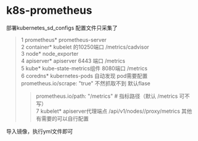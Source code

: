 # k8s-prometheus
部署kubernetes_sd_configs
配置文件只采集了
> 1 prometheus*  prometheus-server<br> 
> 2 container*   kubelet 的10250端口  /metrics/cadvisor<br>
> 3 node*    node_exporter<br>
> 4 apiserver*  apiserver 6443 端口 /metrics<br>
> 5 kube*  kube-state-metrics组件 8080端口 /metrics<br>
> 6 coredns*  kubernetes-pods 自动发现 pod需要配置 prometheus.io/scrape: "true" 不然抓取不到 默认flase<br>
>> prometheus.io/path: "/metrics"   # 指标路径（默认 /metrics 可不写）<br>
> 7 kubelet*  apiserver代理端点 /api/v1/nodes/<node>/proxy/metrics
其他有需要的可以自行配置


导入镜像，执行yml文件即可
